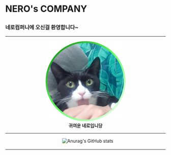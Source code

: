 <p align='center'>

# NERO's COMPANY</p>

### 네로컴퍼니에 오신걸 환영합니다~
<hr>

</p>
<p align="center">
<img src='./neroone.png' width = '50%'></img><br>
<b>귀여운 네로입니당</b>
</p>

<table>
<tr>
<td align="center"></td>

<td align="center" width="100%">

![Anurag's GitHub stats](https://github-readme-stats.vercel.app/api?username=JindoKim&show_icons=true&theme=highcontrast)
</td>
</tr>
</table>
